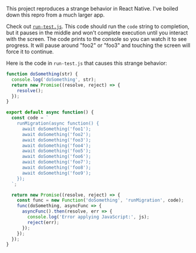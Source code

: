This project reproduces a strange behavior in React Native. I've
boiled down this repro from a much larger app.

Check out [`run-test.js`](https://github.com/jlongster/rn-scheduling-repro/blob/master/run-test.js). This code should run the `code` string to
completion, but it pauses in the middle and won't complete execution
until you interact with the screen. The code prints to the console so
you can watch it to see progress. It will pause around "foo2" or
"foo3" and touching the screen will force it to continue.

Here is the code in `run-test.js` that causes this strange behavior:

```js
function doSomething(str) {
  console.log('doSomething', str);
  return new Promise((resolve, reject) => {
    resolve();
  });
}

export default async function() {
  const code = `
    runMigration(async function() {
      await doSomething('foo1');
      await doSomething('foo2');
      await doSomething('foo3');
      await doSomething('foo4');
      await doSomething('foo5');
      await doSomething('foo6');
      await doSomething('foo7');
      await doSomething('foo8');
      await doSomething('foo9');
    });
  `;

  return new Promise((resolve, reject) => {
    const func = new Function('doSomething', 'runMigration', code);
    func(doSomething, asyncFunc => {
      asyncFunc().then(resolve, err => {
        console.log('Error applying JavaScript:', js);
        reject(err);
      });
    });
  });
}
```